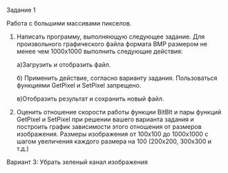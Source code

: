 Задание 1

Работа с большими массивами пикселов.

1. Написать программу, выполняющую следующее задание. Для произвольного графического файла формата BMP размером не менее чем 1000х1000 выполнить следующие действия:
   
   а)Загрузить и отобразить файл.
   
   б) Применить действие, согласно варианту задания. Пользоваться функциями GetPixel и SetPixel запрещено.
   
   в)Отобразить результат и сохранить новый файл.
   
2. Оценить отношение скорости работы функции BitBlt и пары функций GetPixel и SetPixel при решении вашего варианта задания и построить график зависимости этого отношения от размеров изображения. Размеры изображения от 100х100 до 1000х1000 с шагом увеличения каждого размера на 100 (200х200, 300х300 и т.д.)

Вариант 3:
Убрать зеленый канал изображения
